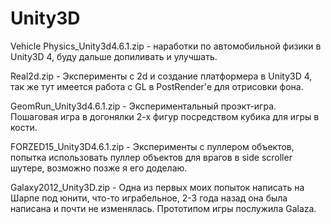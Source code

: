 # Unity3D
Vehicle Physics_Unity3d4.6.1.zip - наработки по автомобильной физики в Unity3D 4, буду дальше допиливать и улучшать.

Real2d.zip - Эксперименты с 2d и создание платформера в Unity3D 4, так же тут имеется работа с GL в PostRender'е для отрисовки фона.

GeomRun_Unity3d4.6.1.zip - Экспериментальный проэкт-игра. Пошаговая игра в догонялки 2-х фигур посредством кубика для игры в кости.

FORZED15_Unity3D4.6.1.zip - Эксперименты с пуллером объектов, попытка использовать пуллер объектов для врагов в side scroller шутере, возможно позже я его доделаю.

Galaxy2012_Unity3D.zip - Одна из первых моих попыток написать на Шарпе под юнити, что-то играбельное, 2-3 года назад она была написана и почти не изменялась. Прототипом игры послужила Galaza.
